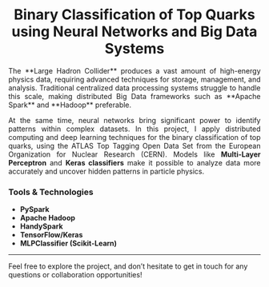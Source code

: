 <h1 style="text-align: center;">Binary Classification of Top Quarks using Neural Networks and Big Data Systems</h1>

<div style="text-align: justify;">
The **Large Hadron Collider** produces a vast amount of high-energy physics data, requiring advanced techniques for storage, management, and analysis. Traditional centralized data processing systems struggle to handle this scale, making distributed Big Data frameworks such as **Apache Spark** and **Hadoop** preferable.

At the same time, neural networks bring significant power to identify patterns within complex datasets. In this project, I apply distributed computing and deep learning techniques for the binary classification of top quarks, using the ATLAS Top Tagging Open Data Set from the European Organization for Nuclear Research (CERN). Models like **Multi-Layer Perceptron** and **Keras classifiers** make it possible to analyze data more accurately and uncover hidden patterns in particle physics.
</div>

### Tools & Technologies
- **PySpark**
- **Apache Hadoop**
- **HandySpark**
- **TensorFlow/Keras**
- **MLPClassifier (Scikit-Learn)**

---

Feel free to explore the project, and don’t hesitate to get in touch for any questions or collaboration opportunities!


